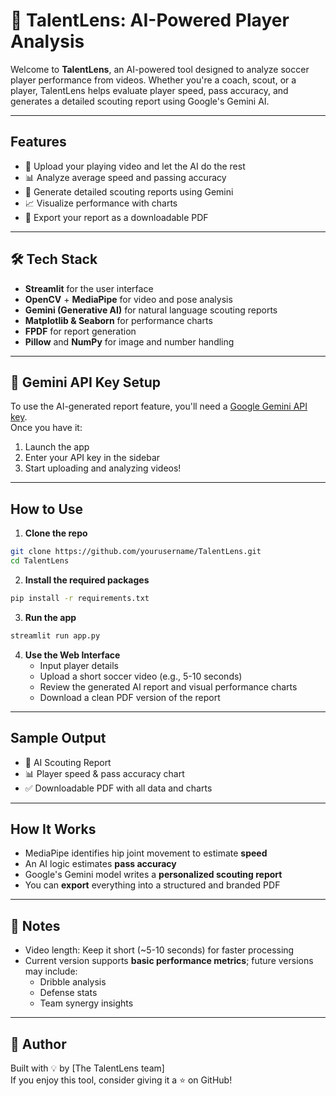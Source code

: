 # 🎯 TalentLens: AI-Powered Player Analysis

Welcome to **TalentLens**, an AI-powered tool designed to analyze soccer player performance from videos. Whether you're a coach, scout, or a player, TalentLens helps evaluate player speed, pass accuracy, and generates a detailed scouting report using Google's Gemini AI.

---

## Features

- 🎥 Upload your playing video and let the AI do the rest  
- 📊 Analyze average speed and passing accuracy  
- 🤖 Generate detailed scouting reports using Gemini  
- 📈 Visualize performance with charts  
- 📄 Export your report as a downloadable PDF

---

## 🛠️ Tech Stack

- **Streamlit** for the user interface  
- **OpenCV** + **MediaPipe** for video and pose analysis  
- **Gemini (Generative AI)** for natural language scouting reports  
- **Matplotlib & Seaborn** for performance charts  
- **FPDF** for report generation  
- **Pillow** and **NumPy** for image and number handling

---

## 🔑 Gemini API Key Setup

To use the AI-generated report feature, you'll need a [Google Gemini API key](https://makersuite.google.com/).  
Once you have it:

1. Launch the app
2. Enter your API key in the sidebar  
3. Start uploading and analyzing videos!

---

## How to Use

1. **Clone the repo**

```bash
git clone https://github.com/yourusername/TalentLens.git
cd TalentLens
```

2. **Install the required packages**

```bash
pip install -r requirements.txt
```

3. **Run the app**

```bash
streamlit run app.py
```

4. **Use the Web Interface**
   - Input player details
   - Upload a short soccer video (e.g., 5-10 seconds)
   - Review the generated AI report and visual performance charts
   - Download a clean PDF version of the report

---

## Sample Output

- 📑 AI Scouting Report
- 📊 Player speed & pass accuracy chart
- ✅ Downloadable PDF with all data and charts

---

##  How It Works

- MediaPipe identifies hip joint movement to estimate **speed**
- An AI logic estimates **pass accuracy**
- Google's Gemini model writes a **personalized scouting report**
- You can **export** everything into a structured and branded PDF

---

## 📎 Notes

- Video length: Keep it short (~5-10 seconds) for faster processing
- Current version supports **basic performance metrics**; future versions may include:
  - Dribble analysis
  - Defense stats
  - Team synergy insights

---

## 🙌 Author

Built with 💡 by [The TalentLens team]  
If you enjoy this tool, consider giving it a ⭐ on GitHub!

